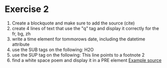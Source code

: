 # Exercise 2

1. Create a blockquote and make sure to add the source (cite)
2. create 4 lines of text that use the "q" tag and display it correctly for the fr, bg, zh
3. write a time element for tommorows date, including the datetime attribute
4. use the SUB tags on the following: H2O
5. use the SUP tag on the following: This line points to a footnote 2
6. find a white space poem and display it in a PRE element [Example source](https://medium.com/lit-up/the-white-space-in-poetry-41619b22594a)

